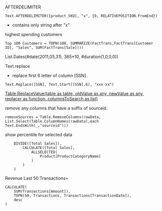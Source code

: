 AFTERDELIMITER
```
Text.AFTERDELIMITER([product_SKU], "x", {0, RELATIVEPOSITION.FromEnd})
```
- contains only string after "x"

highest spending customers  
```
Top 100 Customers = TOPN(100, SUMMARIZE(FactTrans,FactTrans[Customer ID], "Sales", SUM(FactTrans[Sale])))
```

List.Dates(#date(2011,05,31), 365*10, #duration(1,0,0,0))


Text.replace
- replace first 6 letter of column [SSN]  
```
Text.Replace([SSN], Text.Start([SSN],6), "xxx-xx")
```

[Table.ReplaceValue(table as table, oldValue as any, newValue as any, replacer as function, columnsToSearch as list)](https://docs.microsoft.com/en-us/powerquery-m/table-replacevalue)

remove any columns that have a suffix of sourceid.  
```
removeSources = Table.RemoveColumns(rawData, List.Select(Table.ColumnNames(rawData),each Text.EndsWith(_,"sourceid")))
```

show percentile for selected data
```Product Category % of total 2 = 
    DIVIDE([Total Sales]),
        CALCULATE([Total Sales],
            ALLSELECTED(
                Product[ProductCategoryName]
            )
        )
    )
```

Revenue Last 50 Transactions= 
```
CALCULATE(
    SUM(Transactions[Amount]),
    TOPN(50, Transactions, Transactions[TransactionDate]),
    desc
)
```
